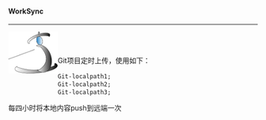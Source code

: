 #### WorkSync

------

<img src="Untitled-1.png" width=100 align=left><br/><br/>





Git项目定时上传，使用如下：

```
Git-localpath1;
Git-localpath2;
Git-localpath3;
```

每四小时将本地内容push到远端一次